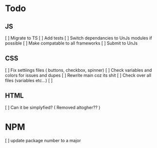 # Todo

## JS

[ ] Migrate to TS
[ ] Add tests
[ ] Switch dependancies to UnJs modules if possible
[ ] Make compatable to all frameworks
[ ] Submit to UnJs

## CSS

[ ] Fix settiings files ( buttons, checkbox, spinner)
[ ] Check variables and colors for issues and dupes
[ ] Rewrite main coz its shit
[ ] Check over all files (variables etc...)
[ ] 

## HTML

[ ] Can it be simplyfied? ( Removed altogher?? )

# NPM

[ ] update package number to a major